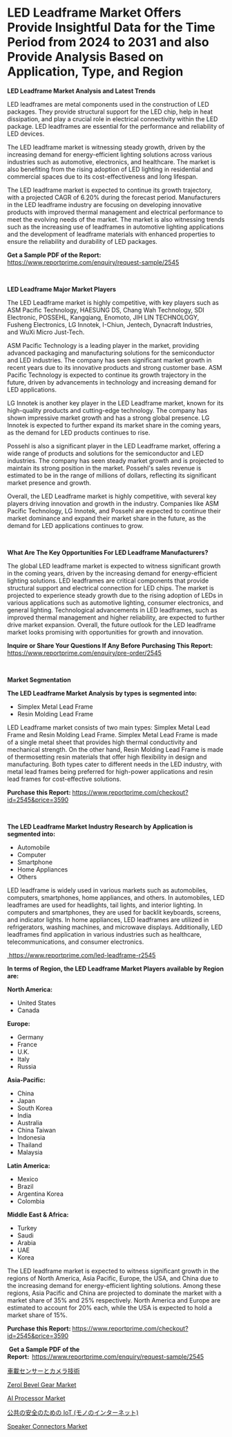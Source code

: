 <p><h1>LED Leadframe Market Offers Provide Insightful Data for the Time Period from 2024 to 2031 and also Provide Analysis Based on Application, Type, and Region</h1></p><p><strong>LED Leadframe Market Analysis and Latest Trends</strong></p>
<p><p>LED leadframes are metal components used in the construction of LED packages. They provide structural support for the LED chip, help in heat dissipation, and play a crucial role in electrical connectivity within the LED package. LED leadframes are essential for the performance and reliability of LED devices.</p><p>The LED leadframe market is witnessing steady growth, driven by the increasing demand for energy-efficient lighting solutions across various industries such as automotive, electronics, and healthcare. The market is also benefiting from the rising adoption of LED lighting in residential and commercial spaces due to its cost-effectiveness and long lifespan.</p><p>The LED leadframe market is expected to continue its growth trajectory, with a projected CAGR of 6.20% during the forecast period. Manufacturers in the LED leadframe industry are focusing on developing innovative products with improved thermal management and electrical performance to meet the evolving needs of the market. The market is also witnessing trends such as the increasing use of leadframes in automotive lighting applications and the development of leadframe materials with enhanced properties to ensure the reliability and durability of LED packages.</p></p>
<p><strong>Get a Sample PDF of the Report:&nbsp;</strong> <a href="https://www.reportprime.com/enquiry/request-sample/2545">https://www.reportprime.com/enquiry/request-sample/2545</a></p>
<p>&nbsp;</p>
<p><strong>LED Leadframe Major Market Players</strong></p>
<p><p>The LED Leadframe market is highly competitive, with key players such as ASM Pacific Technology, HAESUNG DS, Chang Wah Technology, SDI Electronic, POSSEHL, Kangqiang, Enomoto, JIH LIN TECHNOLOGY, Fusheng Electronics, LG Innotek, I-Chiun, Jentech, Dynacraft Industries, and WuXi Micro Just-Tech.</p><p>ASM Pacific Technology is a leading player in the market, providing advanced packaging and manufacturing solutions for the semiconductor and LED industries. The company has seen significant market growth in recent years due to its innovative products and strong customer base. ASM Pacific Technology is expected to continue its growth trajectory in the future, driven by advancements in technology and increasing demand for LED applications.</p><p>LG Innotek is another key player in the LED Leadframe market, known for its high-quality products and cutting-edge technology. The company has shown impressive market growth and has a strong global presence. LG Innotek is expected to further expand its market share in the coming years, as the demand for LED products continues to rise.</p><p>Possehl is also a significant player in the LED Leadframe market, offering a wide range of products and solutions for the semiconductor and LED industries. The company has seen steady market growth and is projected to maintain its strong position in the market. Possehl's sales revenue is estimated to be in the range of millions of dollars, reflecting its significant market presence and growth.</p><p>Overall, the LED Leadframe market is highly competitive, with several key players driving innovation and growth in the industry. Companies like ASM Pacific Technology, LG Innotek, and Possehl are expected to continue their market dominance and expand their market share in the future, as the demand for LED applications continues to grow.</p></p>
<p>&nbsp;</p>
<p><strong>What Are The Key Opportunities For LED Leadframe Manufacturers?</strong></p>
<p><p>The global LED leadframe market is expected to witness significant growth in the coming years, driven by the increasing demand for energy-efficient lighting solutions. LED leadframes are critical components that provide structural support and electrical connection for LED chips. The market is projected to experience steady growth due to the rising adoption of LEDs in various applications such as automotive lighting, consumer electronics, and general lighting. Technological advancements in LED leadframes, such as improved thermal management and higher reliability, are expected to further drive market expansion. Overall, the future outlook for the LED leadframe market looks promising with opportunities for growth and innovation.</p></p>
<p><strong>Inquire or Share Your Questions If Any Before Purchasing This Report:</strong> <a href="https://www.reportprime.com/enquiry/pre-order/2545">https://www.reportprime.com/enquiry/pre-order/2545</a></p>
<p>&nbsp;</p>
<p><strong>Market Segmentation</strong></p>
<p><strong>The LED Leadframe Market Analysis by types is segmented into:</strong></p>
<p><ul><li>Simplex Metal Lead Frame</li><li>Resin Molding Lead Frame</li></ul></p>
<p><p>LED Leadframe market consists of two main types: Simplex Metal Lead Frame and Resin Molding Lead Frame. Simplex Metal Lead Frame is made of a single metal sheet that provides high thermal conductivity and mechanical strength. On the other hand, Resin Molding Lead Frame is made of thermosetting resin materials that offer high flexibility in design and manufacturing. Both types cater to different needs in the LED industry, with metal lead frames being preferred for high-power applications and resin lead frames for cost-effective solutions.</p></p>
<p><strong>Purchase this Report:&nbsp;</strong><a href="https://www.reportprime.com/checkout?id=2545&price=3590">https://www.reportprime.com/checkout?id=2545&price=3590</a></p>
<p>&nbsp;</p>
<p><strong>The LED Leadframe Market Industry Research by Application is segmented into:</strong></p>
<p><ul><li>Automobile</li><li>Computer</li><li>Smartphone</li><li>Home Appliances</li><li>Others</li></ul></p>
<p><p>LED leadframe is widely used in various markets such as automobiles, computers, smartphones, home appliances, and others. In automobiles, LED leadframes are used for headlights, tail lights, and interior lighting. In computers and smartphones, they are used for backlit keyboards, screens, and indicator lights. In home appliances, LED leadframes are utilized in refrigerators, washing machines, and microwave displays. Additionally, LED leadframes find application in various industries such as healthcare, telecommunications, and consumer electronics.</p></p>
<p><a href="https://www.reportprime.com/led-leadframe-r2545">&nbsp;https://www.reportprime.com/led-leadframe-r2545</a></p>
<p><strong>In terms of Region, the LED Leadframe Market Players available by Region are:</strong></p>
<p>
    <p> <strong> North America: </strong>
        <ul>
            <li>United States</li>
            <li>Canada</li>
        </ul>
        </p> 
    <p> <strong> Europe: </strong>
        <ul>
            <li>Germany</li>
            <li>France</li>
            <li>U.K.</li>
            <li>Italy</li>
            <li>Russia</li>
        </ul>
        </p> 
    <p> <strong> Asia-Pacific: </strong>
        <ul>
            <li>China</li>
            <li>Japan</li>
            <li>South Korea</li>
            <li>India</li>
            <li>Australia</li>
            <li>China Taiwan</li>
            <li>Indonesia</li>
            <li>Thailand</li>
            <li>Malaysia</li>
        </ul>
        </p> 
    <p> <strong> Latin America: </strong>
        <ul>
            <li>Mexico</li>
            <li>Brazil</li>
            <li>Argentina Korea</li>
            <li>Colombia</li>
        </ul>
        </p> 
    <p> <strong> Middle East & Africa: </strong>
        <ul>
            <li>Turkey</li>
            <li>Saudi</li>
            <li>Arabia</li>
            <li>UAE</li>
            <li>Korea</li>
        </ul>
    </p>
    </p>
<p><p>The LED leadframe market is expected to witness significant growth in the regions of North America, Asia Pacific, Europe, the USA, and China due to the increasing demand for energy-efficient lighting solutions. Among these regions, Asia Pacific and China are projected to dominate the market with a market share of 35% and 25% respectively. North America and Europe are estimated to account for 20% each, while the USA is expected to hold a market share of 15%.</p></p>
<p><strong>Purchase this Report: </strong><a href="https://www.reportprime.com/checkout?id=2545&price=3590">https://www.reportprime.com/checkout?id=2545&price=3590</a></p>
<p>&nbsp;<strong>Get a Sample PDF of the Report:&nbsp;&nbsp;</strong><a href="https://www.reportprime.com/enquiry/request-sample/2545">https://www.reportprime.com/enquiry/request-sample/2545</a></p>
<p><strong></strong></p>
<p><p><a href="https://github.com/AhmadMann1950/Market-Research-Report-List-2/blob/main/158445882846.md">車載センサーとカメラ技術</a></p><p><a href="https://www.linkedin.com/pulse/zerol-bevel-gear-market-size-growing-cagr-148-report-covers-analysis-96i7e?trackingId=Q0HsItWzR8yUIFNN%2FufUbg%3D%3D">Zerol Bevel Gear Market</a></p><p><a href="https://github.com/AlysaLedner2023/Market-Research-Report-List-2/blob/main/ai-processor-market.md">AI Processor Market</a></p><p><a href="https://github.com/Alenaieme/Market-Research-Report-List-3/blob/main/712892582845.md">公共の安全のための IoT (モノのインターネット)</a></p><p><a href="https://github.com/Sherrillcrooksxa8i18ucf2m/Market-Research-Report-List-3/blob/main/speaker-connectors-market.md">Speaker Connectors Market</a></p></p>